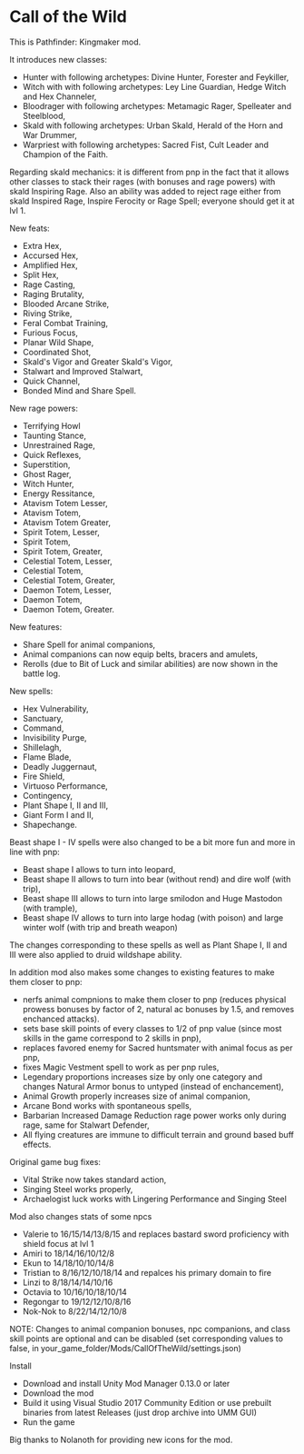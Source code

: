 # Call of the Wild

This is Pathfinder: Kingmaker mod.

It introduces new classes:  
- Hunter  with following archetypes: Divine Hunter, Forester and Feykiller,  
- Witch with with following archetypes: Ley Line Guardian, Hedge Witch and Hex Channeler,   
- Bloodrager with following archetypes: Metamagic Rager, Spelleater and Steelblood,
- Skald with following archetypes: Urban Skald, Herald of the Horn and War Drummer,
- Warpriest with following archetypes: Sacred Fist, Cult Leader and Champion of the Faith.

Regarding skald mechanics: it is different from pnp in the fact that it allows other classes to stack their rages (with bonuses and rage powers)
with skald Inspiring Rage. Also an ability was added to reject rage either from skald Inspired Rage, Inspire Ferocity or Rage Spell; everyone should get it at lvl 1.

New feats:
- Extra Hex,
- Accursed Hex,
- Amplified Hex,
- Split Hex,
- Rage Casting,
- Raging Brutality,
- Blooded Arcane Strike,
- Riving Strike,
- Feral Combat Training,
- Furious Focus,
- Planar Wild Shape,
- Coordinated Shot,
- Skald's Vigor and Greater Skald's Vigor,
- Stalwart and Improved Stalwart,
- Quick Channel,
- Bonded Mind and Share Spell.

New rage powers:
- Terrifying Howl
- Taunting Stance,
- Unrestrained Rage,
- Quick Reflexes,
- Superstition,
- Ghost Rager,
- Witch Hunter,
- Energy Ressitance,
- Atavism Totem Lesser,
- Atavism Totem,
- Atavism Totem Greater,
- Spirit Totem, Lesser,
- Spirit Totem,
- Spirit Totem, Greater,
- Celestial Totem, Lesser,
- Celestial Totem,
- Celestial Totem, Greater,
- Daemon Totem, Lesser,
- Daemon Totem,
- Daemon Totem, Greater.

New features:
- Share Spell for animal companions,
- Animal companions can now equip belts, bracers and amulets,
- Rerolls (due to Bit of Luck and similar abilities) are now shown in the battle log.


New spells:
- Hex Vulnerability,
- Sanctuary,
- Command,
- Invisibility Purge,
- Shillelagh,
- Flame Blade,
- Deadly Juggernaut,
- Fire Shield,
- Virtuoso Performance,
- Contingency,
- Plant Shape I, II and III,
- Giant Form I and II,
- Shapechange.  

Beast shape I - IV spells were also changed to be a bit more fun and more in line with pnp:
- Beast shape I allows to turn into leopard,  
- Beast shape II allows to turn into bear (without rend) and dire wolf (with trip),  
- Beast shape III allows to turn into large smilodon and Huge Mastodon (with trample),  
- Beast shape IV allows to turn into large hodag (with poison) and large winter wolf (with trip and breath weapon)  

The changes corresponding to these spells as well as Plant Shape I, II and III were also applied to druid wildshape ability.


In addition mod also makes some changes to existing features to make them closer to pnp:
- nerfs animal compnions to make them closer to pnp (reduces physical prowess bonuses by factor of 2, natural ac bonuses by 1.5, and removes
enchanced attacks).
- sets base skill points of every classes to 1/2 of pnp value (since most skills in the game correspond to 2 skills in pnp),
- replaces favored enemy for Sacred huntsmater with animal focus as per pnp,
- fixes Magic Vestment spell to work as per pnp rules,  
- Legendary proportions increases size by only one category and changes Natural Armor bonus to untyped (instead of enchancement),
- Animal Growth properly increases size of animal companion,
- Arcane Bond works with spontaneous spells,
- Barbarian Increased Damage Reduction rage power works only during rage, same for Stalwart Defender,
- All flying creatures are immune to difficult terrain and ground based buff effects.


Original game bug fixes:
- Vital Strike now takes standard action,
- Singing Steel works properly,
- Archaelogist luck works with Lingering Performance and Singing Steel


Mod also changes stats of some npcs
- Valerie to 16/15/14/13/8/15  and replaces bastard sword proficiency with shield focus at lvl 1
- Amiri to 18/14/16/10/12/8
- Ekun to 14/18/10/10/14/8
- Tristian to 8/16/12/10/18/14 and repalces his primary domain to fire
- Linzi to 8/18/14/14/10/16
- Octavia to 10/16/10/18/10/14
- Regongar to 19/12/12/10/8/16
- Nok-Nok to 8/22/14/12/10/8


NOTE: Changes to animal companion bonuses, npc companions, and class skill points are optional and can be disabled (set corresponding values to false,
in your_game_folder/Mods/CallOfTheWild/settings.json)

Install
- Download and install Unity Mod Manager﻿﻿ 0.13.0 or later
- Download the mod
- Build it using Visual Studio 2017 Community Edition or use prebuilt binaries from latest Releases (just drop archive into UMM GUI)
- Run the game

Big thanks to Nolanoth  for providing new icons for the mod.